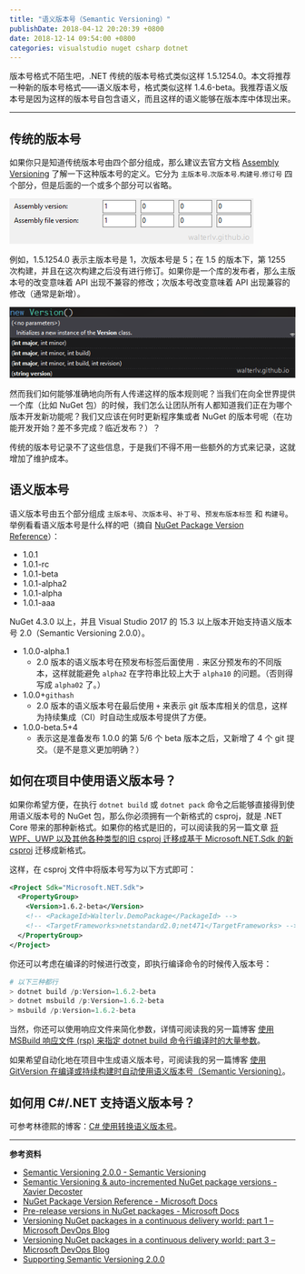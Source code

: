 ```yaml
---
title: "语义版本号（Semantic Versioning）"
publishDate: 2018-04-12 20:20:39 +0800
date: 2018-12-14 09:54:00 +0800
categories: visualstudio nuget csharp dotnet
---
```


版本号格式不陌生吧，.NET 传统的版本号格式类似这样 1.5.1254.0。本文将推荐一种新的版本号格式——语义版本号，格式类似这样 1.4.6-beta。我推荐语义版本号是因为这样的版本号自包含语义，而且这样的语义能够在版本库中体现出来。

---

<div id="toc"></div>

## 传统的版本号

如果你只是知道传统版本号由四个部分组成，那么建议去官方文档 [Assembly Versioning](https://docs.microsoft.com/en-us/dotnet/framework/app-domains/assembly-versioning?wt.mc_id=MVP) 了解一下这种版本号的定义。它分为 `主版本号`.`次版本号`.`构建号`.`修订号` 四个部分，但是后面的一个或多个部分可以省略。

![AssemblyVersion](/static/posts/2018-04-12-19-48-26.png)

例如，1.5.1254.0 表示主版本号是 1，次版本号是 5；在 1.5 的版本下，第 1255 次构建，并且在这次构建之后没有进行修订。如果你是一个库的发布者，那么主版本号的改变意味着 API 出现不兼容的修改；次版本号改变意味着 API 出现兼容的修改（通常是新增）。

![new Version()](/static/posts/2018-04-12-19-48-01.png)

然而我们如何能够准确地向所有人传递这样的版本规则呢？当我们在向全世界提供一个库（比如 NuGet 包）的时候，我们怎么让团队所有人都知道我们正在为哪个版本开发新功能呢？我们又应该在何时更新程序集或者 NuGet 的版本号呢（在功能开发开始？差不多完成？临近发布？）？

传统的版本号记录不了这些信息，于是我们不得不用一些额外的方式来记录，这就增加了维护成本。

## 语义版本号

语义版本号由五个部分组成 `主版本号`、`次版本号`、`补丁号`、`预发布版本标签` 和 `构建号`。举例看看语义版本号是什么样的吧（摘自 [NuGet Package Version Reference](https://docs.microsoft.com/en-us/nuget/reference/package-versioning?wt.mc_id=MVP)）：

- 1.0.1
- 1.0.1-rc
- 1.0.1-beta
- 1.0.1-alpha2
- 1.0.1-alpha
- 1.0.1-aaa

NuGet 4.3.0 以上，并且 Visual Studio 2017 的 15.3 以上版本开始支持语义版本号 2.0（Semantic Versioning 2.0.0）。

- 1.0.0-alpha.1
    - 2.0 版本的语义版本号在预发布标签后面使用 `.` 来区分预发布的不同版本，这样就能避免 `alpha2` 在字符串比较上大于 `alpha10` 的问题。（否则得写成 `alpha02` 了。）
- 1.0.0+`githash`
    - 2.0 版本的语义版本号在最后使用 `+` 来表示 git 版本库相关的信息，这样为持续集成（CI）时自动生成版本号提供了方便。
- 1.0.0-beta.5+4
    - 表示这是准备发布 1.0.0 的第 5/6 个 beta 版本之后，又新增了 4 个 git 提交。（是不是意义更加明确？）

## 如何在项目中使用语义版本号？

如果你希望方便，在执行 `dotnet build` 或 `dotnet pack` 命令之后能够直接得到使用语义版本号的 NuGet 包，那么你必须拥有一个新格式的 csproj，就是 .NET Core 带来的那种新格式。如果你的格式是旧的，可以阅读我的另一篇文章 [将 WPF、UWP 以及其他各种类型的旧 csproj 迁移成基于 Microsoft.NET.Sdk 的新 csproj](/post/introduce-new-style-csproj-into-net-framework.html) 迁移成新格式。

这样，在 csproj 文件中将版本号写为以下方式即可：

```xml
<Project Sdk="Microsoft.NET.Sdk">
  <PropertyGroup>
    <Version>1.6.2-beta</Version>
    <!-- <PackageId>Walterlv.DemoPackage</PackageId> -->
    <!-- <TargetFrameworks>netstandard2.0;net471</TargetFrameworks> -->
  </PropertyGroup>
</Project>
```

你还可以考虑在编译的时候进行改变，即执行编译命令的时候传入版本号：

```powershell
# 以下三种都行
> dotnet build /p:Version=1.6.2-beta
> dotnet msbuild /p:Version=1.6.2-beta
> msbuild /p:Version=1.6.2-beta
```

当然，你还可以使用响应文件来简化参数，详情可阅读我的另一篇博客 [使用 MSBuild 响应文件 (rsp) 来指定 dotnet build 命令行编译时的大量参数](/post/msbuild-response-files.html)。

如果希望自动化地在项目中生成语义版本号，可阅读我的另一篇博客 [使用 GitVersion 在编译或持续构建时自动使用语义版本号（Semantic Versioning）](/post/automatically-semantic-versioning-using-git-version-task.html)。

## 如何用 C#/.NET 支持语义版本号？

可参考林德熙的博客：[C# 使用转换语义版本号](https://lindexi.github.io/lindexi/post/C-%E4%BD%BF%E7%94%A8%E8%BD%AC%E6%8D%A2%E8%AF%AD%E4%B9%89%E7%89%88%E6%9C%AC%E5%8F%B7.html)。

---

**参考资料**

- [Semantic Versioning 2.0.0 - Semantic Versioning](https://semver.org/)
- [Semantic Versioning & auto-incremented NuGet package versions - Xavier Decoster](https://www.xavierdecoster.com/post/2013/04/29/semantic-versioning-auto-incremented-nuget-package-versions.html)
- [NuGet Package Version Reference - Microsoft Docs](https://docs.microsoft.com/en-us/nuget/reference/package-versioning?wt.mc_id=MVP)
- [Pre-release versions in NuGet packages - Microsoft Docs](https://docs.microsoft.com/en-us/nuget/create-packages/prerelease-packages?wt.mc_id=MVP)
- [Versioning NuGet packages in a continuous delivery world: part 1 – Microsoft DevOps Blog](https://blogs.msdn.microsoft.com/devops/2016/05/03/versioning-nuget-packages-cd-1/)
- [Versioning NuGet packages in a continuous delivery world: part 3 – Microsoft DevOps Blog](https://blogs.msdn.microsoft.com/devops/2016/05/26/versioning-nuget-packages-cd-3/)
- [Supporting Semantic Versioning 2.0.0](https://blog.nuget.org/20140924/supporting-semver-2.0.0.html)
